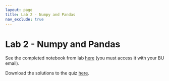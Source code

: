 ```yaml
---
layout: page
title: Lab 2 - Numpy and Pandas
nav_exclude: true
---
```


# Lab 2 - Numpy and Pandas

See the completed notebook from lab [here](https://colab.research.google.com/drive/1pz2JtEiTPE1sot5qjWIzg7sMsKTbZj-H) (you must access it with your BU email).

Download the solutions to the quiz [here](Quiz.zip).
